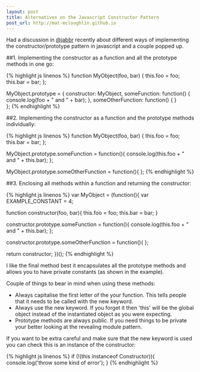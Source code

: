 ```yaml
---
layout: post
title: Alternatives on the Javascript Constructor Pattern
post_url: http://mat-mcloughlin.github.io
---
```


Had a discussion in [@jabbr](https://jabbr.net/) recently about different ways of implementing the constructor/prototype pattern in javascript and a couple popped up. 

##1. Implementing the constructor as a function and all the prototype methods in one go:

{% highlight js linenos %}
function MyObject(foo, bar) {
  this.foo = foo;
  this.bar = bar;
};

MyObject.prototype = {
  constructor: MyObject,
  someFunction: function() {
    console.log(foo + " and " + bar);
  },
  someOtherFunction: function() {
  }  
};
{% endhighlight %}

##2. Implementing the constructor as a function and the prototype methods individually:

{% highlight js linenos %}
function MyObject(foo, bar) {
  this.foo = foo;
  this.bar = bar;
};
	
MyObject.prototype.someFunction = function(){
  console.log(this.foo + " and " + this.bar);
};

MyObject.prototype.someOtherFunction = function(){
};
{% endhighlight %}

##3. Enclosing all methods within a function and returning the constructor:

{% highlight js linenos %}
var MyObject = (function(){
  var EXAMPLE_CONSTANT = 4;

  function constructor(foo, bar){
    this.foo = foo;
    this.bar = bar;
  }
	
  constructor.prototype.someFunction = function(){
    console.log(this.foo + " and " + this.bar);	
  };
	
  constructor.prototype.someOtherFunction = function(){
  };
	
  return constructor;
})();
{% endhighlight %}

I like the final method best it encapsulates all the prototype methods and allows you to have private constants (as shown in the example).

Couple of things to bear in mind when using these methods:

- Always capitalise the first letter of the your function. This tells people that it needs to be called with the new keyword.
- Always use the new keyword. If you forget it then 'this' will be the global object instead of the instantiated object as you were expecting.
- Prototype methods are always public. If you need things to be private your better looking at the revealing module pattern.

If you want to be extra careful and make sure that the new keyword is used you can check this is an instance of the constructor:

{% highlight js linenos %}
if (!(this instanceof Constructor)){
  console.log('throw some kind of error');
}
{% endhighlight %}